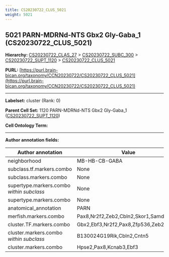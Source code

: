 ```yaml
---
title: CS20230722_CLUS_5021
weight: 5021
---
```

## 5021 PARN-MDRNd-NTS Gbx2 Gly-Gaba_1 (CS20230722_CLUS_5021)
<b>Hierarchy: </b>
[CS20230722_CLAS_27](../CS20230722_CLAS_27) >
[CS20230722_SUBC_300](../CS20230722_SUBC_300) >
[CS20230722_SUPT_1120](../CS20230722_SUPT_1120) >
[CS20230722_CLUS_5021](../CS20230722_CLUS_5021)

**PURL:** [https://purl.brain-bican.org/taxonomy/CCN20230722/CS20230722_CLUS_5021](https://purl.brain-bican.org/taxonomy/CCN20230722/CS20230722_CLUS_5021)

---


**Labelset:** cluster (Rank: 0)

**Parent Cell Set:** 1120 PARN-MDRNd-NTS Gbx2 Gly-Gaba_1 ([CS20230722_SUPT_1120](../CS20230722_SUPT_1120))



**Cell Ontology Term:** 

[MARKER GENES.]: #


---

[TRANSFERRED ANNOTATIONS.]: #


[AUTHOR ANNOTATION FIELDS.]: #


**Author annotation fields:**

| Author annotation | Value |
|-------------------|-------|
|neighborhood|MB-HB-CB-GABA|
|subclass.tf.markers.combo|None|
|subclass.markers.combo|None|
|supertype.markers.combo _within subclass_|None|
|supertype.markers.combo|None|
|anatomical_annotation|PARN|
|merfish.markers.combo|Pax8,Nr2f2,Zeb2,Cbln2,Skor1,Samd5,Ebf3|
|cluster.TF.markers.combo|Gbx2,Ebf3,Nr2f2,Pax8,Zfp536,Zeb2|
|cluster.markers.combo _within subclass_|B130024G19Rik,Cbln2,Cntn5|
|cluster.markers.combo|Hpse2,Pax8,Kcnab3,Ebf3|
